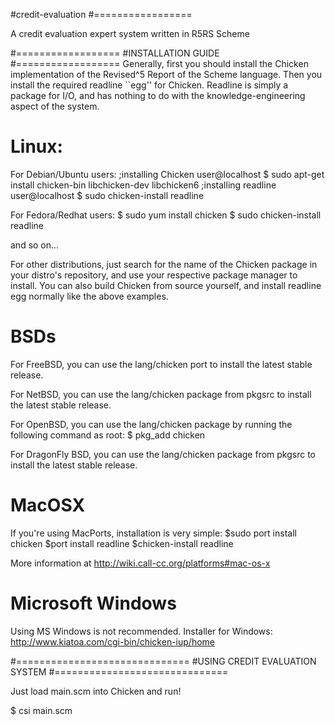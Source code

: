 #credit-evaluation
#=================

A credit evaluation expert system written in R5RS Scheme

#==================
#INSTALLATION GUIDE
#==================
Generally, first you should install the Chicken implementation of the Revised^5 Report
of the Scheme language. Then you install the required readline ``egg'' for Chicken.
Readline is simply a package for I/O, and has nothing to do with the 
knowledge-engineering aspect of the system.

# Linux:

For Debian/Ubuntu users:
;installing Chicken
user@localhost $ sudo apt-get install chicken-bin libchicken-dev libchicken6
;installing readline
user@localhost $ sudo chicken-install readline

For Fedora/Redhat users:
$ sudo yum install chicken
$ sudo chicken-install readline

and so on...

For other distributions, just search for the name of the Chicken package in your
distro's repository, and use your respective package manager to install. You can also 
build Chicken from source yourself, and install readline egg normally like the above 
examples.

# BSDs

For FreeBSD, you can use the lang/chicken port to install the latest stable release.

For NetBSD, you can use the lang/chicken package from pkgsrc to install the latest stable release.

For OpenBSD, you can use the lang/chicken package by running the following command as root:
$ pkg_add chicken

For DragonFly BSD, you can use the lang/chicken package from pkgsrc to install the latest stable release.

# MacOSX

If you're using MacPorts, installation is very simple:
$sudo port install chicken
$port install readline 
$chicken-install readline

More information at http://wiki.call-cc.org/platforms#mac-os-x

# Microsoft Windows
Using MS Windows is not recommended.
Installer for Windows: http://www.kiatoa.com/cgi-bin/chicken-iup/home

#==============================
#USING CREDIT EVALUATION SYSTEM
#==============================

Just load main.scm into Chicken and run!

$ csi main.scm

